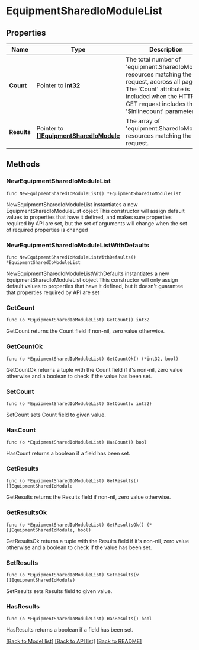# EquipmentSharedIoModuleList

## Properties

Name | Type | Description | Notes
------------ | ------------- | ------------- | -------------
**Count** | Pointer to **int32** | The total number of &#39;equipment.SharedIoModule&#39; resources matching the request, accross all pages. The &#39;Count&#39; attribute is included when the HTTP GET request includes the &#39;$inlinecount&#39; parameter. | [optional] 
**Results** | Pointer to [**[]EquipmentSharedIoModule**](equipment.SharedIoModule.md) | The array of &#39;equipment.SharedIoModule&#39; resources matching the request. | [optional] 

## Methods

### NewEquipmentSharedIoModuleList

`func NewEquipmentSharedIoModuleList() *EquipmentSharedIoModuleList`

NewEquipmentSharedIoModuleList instantiates a new EquipmentSharedIoModuleList object
This constructor will assign default values to properties that have it defined,
and makes sure properties required by API are set, but the set of arguments
will change when the set of required properties is changed

### NewEquipmentSharedIoModuleListWithDefaults

`func NewEquipmentSharedIoModuleListWithDefaults() *EquipmentSharedIoModuleList`

NewEquipmentSharedIoModuleListWithDefaults instantiates a new EquipmentSharedIoModuleList object
This constructor will only assign default values to properties that have it defined,
but it doesn't guarantee that properties required by API are set

### GetCount

`func (o *EquipmentSharedIoModuleList) GetCount() int32`

GetCount returns the Count field if non-nil, zero value otherwise.

### GetCountOk

`func (o *EquipmentSharedIoModuleList) GetCountOk() (*int32, bool)`

GetCountOk returns a tuple with the Count field if it's non-nil, zero value otherwise
and a boolean to check if the value has been set.

### SetCount

`func (o *EquipmentSharedIoModuleList) SetCount(v int32)`

SetCount sets Count field to given value.

### HasCount

`func (o *EquipmentSharedIoModuleList) HasCount() bool`

HasCount returns a boolean if a field has been set.

### GetResults

`func (o *EquipmentSharedIoModuleList) GetResults() []EquipmentSharedIoModule`

GetResults returns the Results field if non-nil, zero value otherwise.

### GetResultsOk

`func (o *EquipmentSharedIoModuleList) GetResultsOk() (*[]EquipmentSharedIoModule, bool)`

GetResultsOk returns a tuple with the Results field if it's non-nil, zero value otherwise
and a boolean to check if the value has been set.

### SetResults

`func (o *EquipmentSharedIoModuleList) SetResults(v []EquipmentSharedIoModule)`

SetResults sets Results field to given value.

### HasResults

`func (o *EquipmentSharedIoModuleList) HasResults() bool`

HasResults returns a boolean if a field has been set.


[[Back to Model list]](../README.md#documentation-for-models) [[Back to API list]](../README.md#documentation-for-api-endpoints) [[Back to README]](../README.md)



